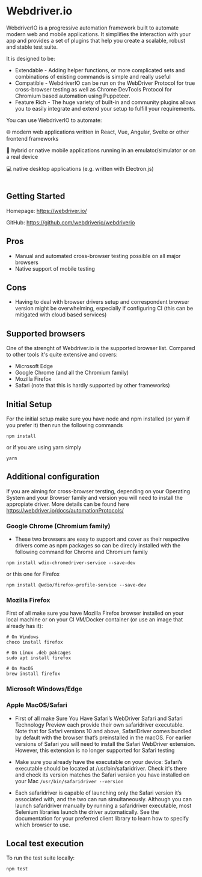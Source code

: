 Webdriver.io
============


WebdriverIO is a progressive automation framework built to automate modern web and mobile applications. It simplifies the interaction with your app and provides a set of plugins that help you create a scalable, robust and stable test suite.

It is designed to be:
- Extendable - Adding helper functions, or more complicated sets and combinations of existing commands is simple and really useful
- Compatible - WebdriverIO can be run on the WebDriver Protocol for true cross-browser testing as well as Chrome DevTools Protocol for Chromium based automation using Puppeteer.
- Feature Rich - The huge variety of built-in and community plugins allows you to easily integrate and extend your setup to fulfill your requirements.

You can use WebdriverIO to automate:

🌐   modern web applications written in React, Vue, Angular, Svelte or other frontend frameworks

📱   hybrid or native mobile applications running in an emulator/simulator or on a real device

💻   native desktop applications (e.g. written with Electron.js)
<br/><br/>

## Getting Started
Homepage: https://webdriver.io/

GitHub: https://github.com/webdriverio/webdriverio

## Pros
- Manual and automated cross-browser testing possible on all major browsers
- Native support of mobile testing

## Cons
- Having to deal with browser drivers setup and correspondent browser version might be overwhelming, especially if configuring CI (this can be mitigated with cloud based services)

## Supported browsers

One of the strenght of Webdriver.io is the supported browser list. Compared to other tools it's quite extensive and covers:
- Microsoft Edge
- Google Chrome (and all the Chromium family)
- Mozilla Firefox
- Safari (note that this is hardly supported by other frameworks)

## Initial Setup

For the initial setup make sure you have node and npm installed (or yarn if you prefer it) then run the following commands
```
npm install
```
or if you are using yarn simply

```
yarn
```

## Additional configuration
If you are aiming for cross-browser tersting, depending on your Operating System and your Browser family and version you will need to install the appropiate driver. More details can be found here https://webdriver.io/docs/automationProtocols/

### Google Chrome (Chromium family)
- These two browsers are easy to support and cover as their respective drivers come as npm packages so can be direcly installed with the following command for Chrome and Chromium family
```
npm install wdio-chromedriver-service --save-dev
```
or this one for Firefox
```
npm install @wdio/firefox-profile-service --save-dev
```
### Mozilla Firefox
First of all make sure you have Mozilla Firefox browser installed on your local machine or on your CI VM/Docker container (or use an image that already has it):
```
# On Windows
choco install firefox

# On Linux .deb pakcages
sudo apt install firefox

# On MacOS
brew install firefox
```
### Microsoft Windows/Edge

### Apple MacOS/Safari
- First of all make Sure You Have Safari’s WebDriver
Safari and Safari Technology Preview each provide their own safaridriver executable. Note that for Safari versions 10 and above, SafariDriver comes bundled by default with the browser that’s preinstalled in the macOS. For earlier versions of Safari you will need to install the Safari WebDriver extension. However, this extension is no longer supported for Safari testing

- Make sure you already have the executable on your device:
Safari’s executable should be located at /usr/bin/safaridriver. Check it's there and check its version matches the Safari version you have installed on your Mac `/usr/bin/safaridriver --version`

- Each safaridriver is capable of launching only the Safari version it’s associated with, and the two can run simultaneously. Although you can launch safaridriver manually by running a safaridriver executable, most Selenium libraries launch the driver automatically. See the documentation for your preferred client library to learn how to specify which browser to use.

## Local test execution
To run the test suite locally:
```
npm test
```

